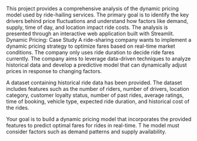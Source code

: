This project provides a comprehensive analysis of the dynamic pricing model used by ride-hailing services. 
The primary goal is to identify the key drivers behind price fluctuations and understand how factors like demand, supply, time of day, and location impact ride costs. 
The analysis is presented through an interactive web application built with Streamlit.
  Dynamic Pricing: Case Study
A ride-sharing company wants to implement a dynamic pricing strategy to optimize fares based on real-time market conditions. 
The company only uses ride duration to decide ride fares currently. 
The company aims to leverage data-driven techniques to analyze historical data and develop a predictive model that can dynamically adjust prices in response to changing factors.

A dataset containing historical ride data has been provided. 
The dataset includes features such as the number of riders, number of drivers, location category, customer loyalty status, 
number of past rides, average ratings, time of booking, vehicle type, expected ride duration, and historical cost of the rides.

Your goal is to build a dynamic pricing model that incorporates the provided features to predict optimal fares for rides in real-time. T
he model must consider factors such as demand patterns and supply availability.

